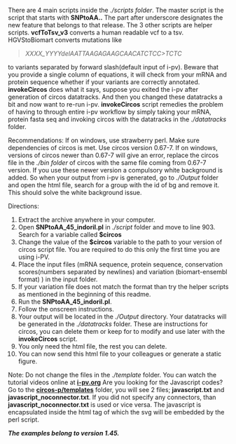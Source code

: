 There are 4 main scripts inside the _./scripts folder_. The master script is the script that starts with **SNPtoAA..** The part after underscore designates the new feature that belongs to that release. The 3 other scripts are helper scripts. **vcfToTsv_v3** converts a human readable vcf to a tsv. HGVStoBiomart converts mutations like 

>*XXXX_YYYYdelAATTAAGAGAAGCAACATCTCC>TCTC*

to variants separated by forward slash(default input of i-pv). Beware that you provide a single column of equations, it will check from your mRNA and protein sequence whether if your variants are correctly annotated. **invokeCircos** does what it says, suppose you exited the i-pv after generation of circos datatracks. And then you changed these datatracks a bit and now want to re-run i-pv. **invokeCircos** script remedies the problem of having to through entire i-pv workflow by simply taking your mRNA, protein fasta seq and invoking circos with the datatracks in the _./datatracks_ folder.

Recommendations: If on windows, use strawberry perl. Make sure dependencies of circos is met. Use circos version 0.67-7. 
If on windows, versions of circos newer than 0.67-7 will give an error, replace the circos file in the *./bin folder* of circos with the same file coming from 0.67-7 version. If you use these newer version a compulsory white background is added. So when your output from i-pv is generated, go to _./Output_ folder and open the html file, search for a group with the id of bg and remove it. This should solve the white background issue.

Directions:

1. Extract the archive anywhere in your computer.
2. Open **SNPtoAA_45_indoril.pl** in _./script_ folder and move to line 903. Search for a variable called **$circos**
3. Change the value of the **$circos** variable to the path to your version of circos script file. You are required to do this only the first time you are using i-PV.
4. Place the input files (mRNA sequence, protein sequence, conservation scores(numbers separated by newlines) and variation (biomart-ensembl format) ) in the input folder.
5. If your variation file does not match the format than try the helper scripts as mentioned in the beginning of this readme.
6. Run the **SNPtoAA_45_indoril.pl**.
7. Follow the onscreen instructions.
8. Your output will be located in the _./Output_ directory. Your datatracks will be generated in the _./datatracks_ folder. These are instructions for circos, you can delete them or keep for to modify and use later with the **invokeCircos** script.
9. You only need the html file, the rest you can delete.
10. You can now send this html file to your colleagues or generate a static figure.

Note: Do not change the files in the _./template_ folder.
You can watch the tutorial videos online at [**i-pv.org**](http://i-pv.org/)
Are you looking for the Javascript codes? Go to the [**circos-p/templates**](./circos-p/templates) folder, you will see 2 files; **javascript.txt** and **javascript_noconnector.txt**.
If you did not specify any connectors, than **javascript_noconnector.txt** is used or vice versa. The javascript is encapsulated inside the html tag of which the svg will be embedded by the perl script.

_**The examples belong to version 1.45.**_
